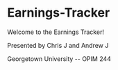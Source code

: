 # Earnings-Tracker

Welcome to the Earnings Tracker! 

Presented by Chris J and Andrew J 

Georgetown University -- OPIM 244

